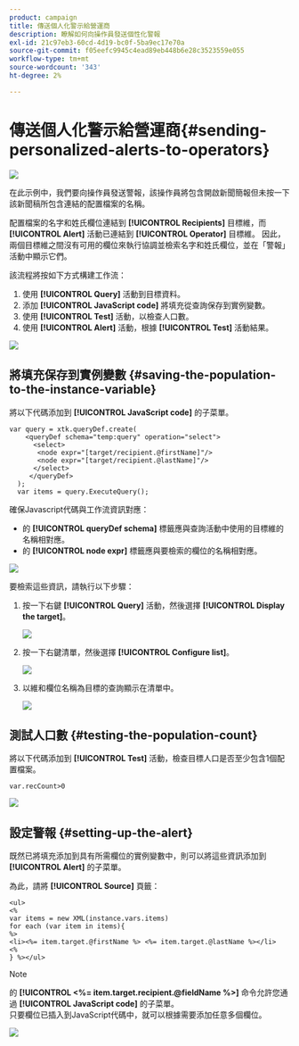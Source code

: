 ```yaml
---
product: campaign
title: 傳送個人化警示給營運商
description: 瞭解如何向操作員發送個性化警報
exl-id: 21c97eb3-60cd-4d19-bc0f-5ba9ec17e70a
source-git-commit: f05eefc9945c4ead89eb448b6e28c3523559e055
workflow-type: tm+mt
source-wordcount: '343'
ht-degree: 2%

---
```


# 傳送個人化警示給營運商{#sending-personalized-alerts-to-operators}

![](../../assets/common.svg)

在此示例中，我們要向操作員發送警報，該操作員將包含開啟新聞簡報但未按一下該新聞稿所包含連結的配置檔案的名稱。

配置檔案的名字和姓氏欄位連結到 **[!UICONTROL Recipients]** 目標維，而 **[!UICONTROL Alert]** 活動已連結到 **[!UICONTROL Operator]** 目標維。 因此，兩個目標維之間沒有可用的欄位來執行協調並檢索名字和姓氏欄位，並在「警報」活動中顯示它們。

該流程將按如下方式構建工作流：

1. 使用 **[!UICONTROL Query]** 活動到目標資料。
1. 添加 **[!UICONTROL JavaScript code]** 將填充從查詢保存到實例變數。
1. 使用 **[!UICONTROL Test]** 活動，以檢查人口數。
1. 使用 **[!UICONTROL Alert]** 活動，根據 **[!UICONTROL Test]** 活動結果。

![](assets/uc_operator_1.png)

## 將填充保存到實例變數 {#saving-the-population-to-the-instance-variable}

將以下代碼添加到 **[!UICONTROL JavaScript code]** 的子菜單。

```
var query = xtk.queryDef.create(  
    <queryDef schema="temp:query" operation="select">  
      <select>  
       <node expr="[target/recipient.@firstName]"/>  
       <node expr="[target/recipient.@lastName]"/>  
      </select>  
     </queryDef>  
  );  
  var items = query.ExecuteQuery();
```

確保Javascript代碼與工作流資訊對應：

* 的 **[!UICONTROL queryDef schema]** 標籤應與查詢活動中使用的目標維的名稱相對應。
* 的 **[!UICONTROL node expr]** 標籤應與要檢索的欄位的名稱相對應。

![](assets/uc_operator_3.png)

要檢索這些資訊，請執行以下步驟：

1. 按一下右鍵 **[!UICONTROL Query]** 活動，然後選擇 **[!UICONTROL Display the target]**。

   ![](assets/uc_operator_4.png)

1. 按一下右鍵清單，然後選擇 **[!UICONTROL Configure list]**。

   ![](assets/uc_operator_5.png)

1. 以維和欄位名稱為目標的查詢顯示在清單中。

   ![](assets/uc_operator_6.png)

## 測試人口數 {#testing-the-population-count}

將以下代碼添加到 **[!UICONTROL Test]** 活動，檢查目標人口是否至少包含1個配置檔案。

```
var.recCount>0
```

![](assets/uc_operator_7.png)

## 設定警報 {#setting-up-the-alert}

既然已將填充添加到具有所需欄位的實例變數中，則可以將這些資訊添加到 **[!UICONTROL Alert]** 的子菜單。

為此，請將 **[!UICONTROL Source]** 頁籤：

```
<ul>
<%
var items = new XML(instance.vars.items)
for each (var item in items){
%>
<li><%= item.target.@firstName %> <%= item.target.@lastName %></li>
<%
} %></ul>
```

>[!NOTE]
>
>的 **[!UICONTROL <%= item.target.recipient.@fieldName %>]** 命令允許您通過 **[!UICONTROL JavaScript code]** 的子菜單。\
>只要欄位已插入到JavaScript代碼中，就可以根據需要添加任意多個欄位。

![](assets/uc_operator_8.png)
